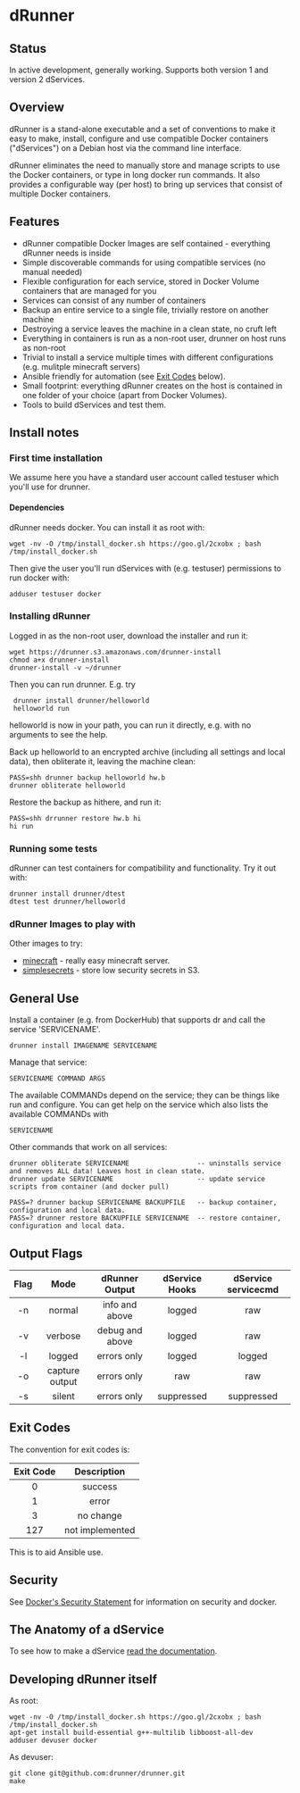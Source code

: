 # dRunner

## Status

In active development, generally working. Supports both version 1 and version 2 dServices.

## Overview

dRunner is a stand-alone executable and a set of conventions to make it easy to make, install,
configure and use compatible Docker containers ("dServices") on a Debian host via the 
command line interface.

dRunner eliminates the need to manually store and manage scripts to use the Docker containers,
or type in long docker run commands. It also provides a configurable way (per host) to bring up 
services that consist of multiple Docker containers.

## Features

* dRunner compatible Docker Images are self contained - everything dRunner needs is inside
* Simple discoverable commands for using compatible services (no manual needed)
* Flexible configuration for each service, stored in Docker Volume containers that are managed for you
* Services can consist of any number of containers
* Backup an entire service to a single file, trivially restore on another machine
* Destroying a service leaves the machine in a clean state, no cruft left
* Everything in containers is run as a non-root user, drunner on host runs as non-root
* Trivial to install a service multiple times with different configurations (e.g. mulitple minecraft servers)
* Ansible friendly for automation (see [Exit Codes](https://github.com/j842/dr#exit-codes) below).
* Small footprint: everything dRunner creates on the host is contained in one folder of your choice (apart from Docker Volumes).
* Tools to build dServices and test them.


## Install notes


### First time installation

We assume here you have a standard user account called testuser which you'll use for drunner.

#### Dependencies

dRunner needs docker. You can install it as root with:
```
wget -nv -O /tmp/install_docker.sh https://goo.gl/2cxobx ; bash /tmp/install_docker.sh
```

Then give the user you'll run dServices with (e.g. testuser) permissions to run docker with:
```
adduser testuser docker
```

### Installing dRunner

Logged in as the non-root user, download the installer and run it:
```
wget https://drunner.s3.amazonaws.com/drunner-install
chmod a+x drunner-install
drunner-install -v ~/drunner
```

Then you can run drunner. E.g. try
```
 drunner install drunner/helloworld
 helloworld run
```
helloworld is now in your path, you can run it directly, e.g. with no arguments
to see the help.

Back up helloworld to an encrypted archive (including all settings and local data),
then obliterate it, leaving the machine clean:
```
PASS=shh drunner backup helloworld hw.b
drunner obliterate helloworld
```
Restore the backup as hithere, and run it:
```   
PASS=shh drrunner restore hw.b hi
hi run
```

### Running some tests

dRunner can test containers for compatibility and functionality. Try it out with:
```
drunner install drunner/dtest
dtest test drunner/helloworld
```

### dRunner Images to play with

Other images to try:
* [minecraft](https://github.com/j842/drunner-minecraft) - really easy minecraft server.
* [simplesecrets](https://github.com/j842/drunner-simplesecrets) - store low security secrets in S3.


## General Use

Install a container (e.g. from DockerHub) that supports dr and call the service 'SERVICENAME'.
```
drunner install IMAGENAME SERVICENAME
```

Manage that service:
```
SERVICENAME COMMAND ARGS
```
The available COMMANDs depend on the service; they can be things like run and configure. You can get help on the service
which also lists the available COMMANDs with
```
SERVICENAME
```

Other commands that work on all services:
```
drunner obliterate SERVICENAME                 -- uninstalls service and removes ALL data! Leaves host in clean state.
drunner update SERVICENAME                     -- update service scripts from container (and docker pull)

PASS=? drunner backup SERVICENAME BACKUPFILE   -- backup container, configuration and local data.
PASS=? drunner restore BACKUPFILE SERVICENAME  -- restore container, configuration and local data.
```

## Output Flags

| Flag    |      Mode      |  dRunner Output | dService Hooks | dService servicecmd |
|:-------:|:--------------:|:---------------:|:--------------:|:-------------------:|
| -n      | normal         | info and above  | logged         | raw                 |
| -v      | verbose        | debug and above | logged         | raw                 |
| -l      | logged         | errors only     | logged         | logged              |
| -o      | capture output | errors only     | raw            | raw                 |
| -s      | silent         | errors only     | suppressed     | suppressed          |



## Exit Codes

The convention for exit codes is:

| Exit Code | Description |
|:---------:|:-----------:|
| 0         | success     |
| 1         | error       | 
| 3         | no change   |
| 127       | not implemented |

This is to aid Ansible use.

## Security
See [Docker's Security Statement](https://docs.docker.com/engine/security/security) for information on security and docker.


## The Anatomy of a dService

To see how to make a dService [read the documentation](https://github.com/drunner/drunner/blob/master/MAKECOMPATIBLE.md).



## Developing dRunner itself

As root:
```
wget -nv -O /tmp/install_docker.sh https://goo.gl/2cxobx ; bash /tmp/install_docker.sh
apt-get install build-essential g++-multilib libboost-all-dev
adduser devuser docker
```

As devuser:
```
git clone git@github.com:drunner/drunner.git
make
```

